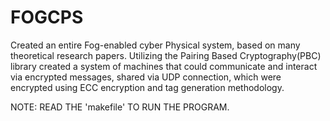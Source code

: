 # FOGCPS
Created an entire Fog-enabled cyber Physical system, based on many theoretical research papers. Utilizing the Pairing Based Cryptography(PBC) library created a system of machines that could communicate and interact via encrypted messages, shared via UDP connection, which were encrypted using ECC encryption and tag generation methodology.

NOTE: READ THE 'makefile' TO RUN THE PROGRAM.
